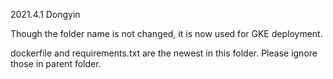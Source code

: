 2021.4.1 Dongyin

Though the folder name is not changed, it is now used for GKE deployment.

dockerfile and requirements.txt are the newest in this folder. Please ignore those in parent folder.
